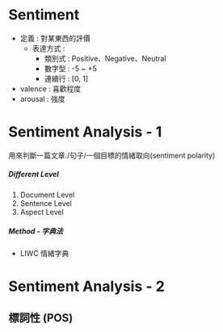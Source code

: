 # Sentiment
- 定義 : 對某東西的評價
	- 表達方式 : 
		- 類別式 : Positive、Negative、Neutral
		- 數字型 : -5 ~ +5
		- 連續行 : [0, 1]
- valence : 喜歡程度
- arousal : 強度

# Sentiment Analysis - 1
用來判斷一篇文章./句子/一個目標的情緒取向(sentiment polarity)

##### Different Level
1. Document Level
2. Sentence Level
3. Aspect Level

##### Method - 字典法
- LIWC 情緒字典

# Sentiment Analysis - 2

## 標詞性 (POS)